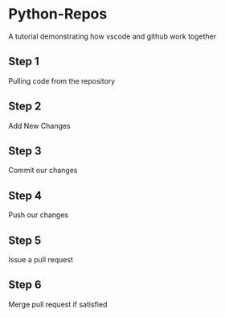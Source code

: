 # Python-Repos
A tutorial demonstrating how vscode and github work together

## Step 1
Pulling code from the repository

## Step 2
Add New Changes

## Step 3
Commit our changes

## Step 4
Push our changes

## Step 5
Issue a pull request

## Step 6
Merge pull request if satisfied
